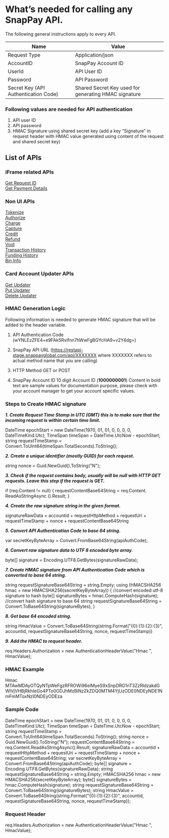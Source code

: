 # What’s needed for calling any SnapPay API.

The following general instructions apply to every API.

| Name                                 | Value                                                |
|--------------------------------------|------------------------------------------------------|
| Request Type                         | Application/json                                     |
| AccountID                            | SnapPay Account ID                                   |
| UserId                               | API User ID                                          |
| Password                             | API Password                                         |
| Secret Key (API Authentication Code) | Shared Secret Key used for generating HMAC signature |

### Following values are needed for API authentication

1.  API user ID
2.  API password
3.  HMAC Signature using shared secret key (add a key “Signature” in request header with HMAC value generated using content of the request and shared secret key)



## List of APIs  
  
### iFrame related APIs

[Get Request ID](../api/?type=post&path=/api/interop/GetRequestID)  
[Get Payment Details](../api/?type=post&path=/api/interop/GetPaymentDetails)

### Non UI APIs

[Tokenize](../api/?type=post&path=/api/interop/Tokenize)  
[Authorize](../api/?type=post&path=/api/interop/Authorize)  
[Charge](../api/?type=post&path=/api/interop/Charge)  
[Capture](../api/?type=post&path=/api/interop/Capture)  
[Credit](../api/?type=post&path=/api/interop/Credit)  
[Refund](../api/?type=post&path=/api/interop/Refund)  
[Void](../api/?type=post&path=/api/interop/Void)  
[Transaction History](../api/?type=post&path=/api/interop/TransactionHistory)  
[Funding History](../api/?type=post&path=/api/interop/FundingHistory)  
[Bin Info](../api/?type=post&path=/api/interop/binapi)  

### Card Account Updater APIs

[Get Updater](../api/?type=post&path=/AccountUpdater/GetUpdater)  
[Put Updater](../api/?type=post&path=/AccountUpdater/PutUpdater)  
[Delete Updater](../api/?type=post&path=/AccountUpdater/DeleteUpdater)  

### HMAC Generation Logic

Following information is needed to generate HMAC signature that will be added to the header variable. 

1. API Authentication Code (wYNLEzZFE4+e9FAk5Rvifnn7hWwFgBGYcHA9+v2Y4dg=)
  
2. SnapPay API URL (https://restapi-stage.snappayglobal.com/api/XXXXXXX where XXXXXXX refers to actual method name that you are calling) 
  
3. HTTP Method GET or POST 
  
4. SnapPay Account ID 10 digit Account ID (**1000000001**) 
Content in bold text are sample values for documentation purpose, please check with your account manager to get your account specific values.

### Steps to Create HMAC signature


**_1.	Create Request Time Stamp in UTC (GMT) this is to make sure that the incoming request is within certain time limit._**

DateTime epochStart = new DateTime(1970, 01, 01, 0, 0, 0, 0, DateTimeKind.Utc); TimeSpan timeSpan = DateTime.UtcNow - epochStart; 
string requestTimeStamp = Convert.ToUInt64(timeSpan.TotalSeconds).ToString();

**_2.	Create a unique identifier (mostly GUID) for each request._**

string nonce = Guid.NewGuid().ToString("N");

**_3.	Check if the request contains body, usually will be null with HTTP GET requests. Leave this step if the request is GET._**

if (req.Content != null) 
{ 
requestContentBase64String = req.Content. ReadAsStringAsync ().Result; 
}

**_4.	Create the raw signature string in the given format._**

signatureRawData = accountid + requestHttpMethod + requestUri + requestTimeStamp + nonce + requestContentBase64String

**_5.	Convert API Authentication Code to base 64 string._**

var secretKeyByteArray = Convert.FromBase64String(apiAuthCode);

**_6.	Convert raw signature data to UTF 8 encoded byte array._**

byte[] signature = Encoding.UTF8.GetBytes(signatureRawData);

**_7.	Create HMAC signature from API Authentication Code which is converted to base 64 string._**

string requestSignatureBase64String = string.Empty; 
using (HMACSHA256 hmac = new HMACSHA256(secretKeyByteArray)) 
{ 
//convert encoded utf-8 signature to hash 
byte[] signatureBytes = hmac.ComputeHash(signature); 
//convert hash signature to base 64 string 
requestSignatureBase64String = Convert.ToBase64String(signatureBytes); 
}


**_8.	Get base 64 encoded string._**

string HmacValue = Convert.ToBase64String(string.Format("{0}:{1}:{2}:{3}", accountid, requestSignatureBase64String, nonce, requestTimeStamp))

**_9.	Add the HMAC to request header._**

req.Headers.Authorization = new AuthenticationHeaderValue("Hmac ", HmacValue);

### HMAC Example

Hmac MTAwMDAyOTQyNTpWeFgzRFROWi96elMyeS9xSnpDRG1nT3ZzRldzakdGWlVjVHBjRkhIeGo4PTo0ODJhMzBiNzZkZDQ0MTM4YjUzODE0NDEyNDE1NmFmMToxNzI0NDEyODEza

### Sample Code
DateTime epochStart = new DateTime(1970, 01, 01, 0, 0, 0, 0, DateTimeKind.Utc);
TimeSpan timeSpan = DateTime.UtcNow - epochStart;
string requestTimeStamp = Convert.ToUInt64(timeSpan.TotalSeconds).ToString();
string nonce = Guid.NewGuid().ToString("N");
requestContentBase64String = req.Content.ReadAsStringAsync().Result;
signatureRawData = accountid + requestHttpMethod + requestUri + requestTimeStamp + nonce + requestContentBase64String;
var secretKeyByteArray = Convert.FromBase64String(apiAuthCode);
byte[] signature = Encoding.UTF8.GetBytes(signatureRawData);
string requestSignatureBase64String = string.Empty;
HMACSHA256 hmac = new HMACSHA256(secretKeyByteArray);
byte[] signatureBytes = hmac.ComputeHash(signature);
string requestSignatureBase64String = Convert.ToBase64String(signatureBytes);
string HmacValue = Convert.ToBase64String(string.Format("{0}:{1}:{2}:{3}", accountid, requestSignatureBase64String, nonce, requestTimeStamp));

### Request Header
req.Headers.Authorization = new AuthenticationHeaderValue("Hmac ", HmacValue);


